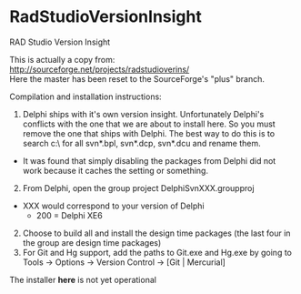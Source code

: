RadStudioVersionInsight
=======================

RAD Studio Version Insight

This is actually a copy from:  
http://sourceforge.net/projects/radstudioverins/  
Here the master has been reset to the SourceForge's "plus" branch.

Compilation and installation instructions:
 
1. Delphi ships with it's own version insight.  Unfortunately Delphi's conflicts with the one that we are about to install here.  So you must remove the one that ships with Delphi.  The best way to do this is to search c:\ for all svn*.bpl, svn*.dcp, svn*.dcu and rename them.
  * It was found that simply disabling the packages from Delphi did not work because it caches the setting or something.
2. From Delphi, open the group project DelphiSvnXXX.groupproj 
  * XXX would correspond to your version of Delphi  
    * 200 = Delphi XE6
2. Choose to build all and install the design time packages (the last four in the group are design time packages)
3. For Git and Hg support, add the paths to Git.exe and Hg.exe by going to Tools -> Options -> Version Control -> [Git | Mercurial]

The installer **here** is not yet operational
